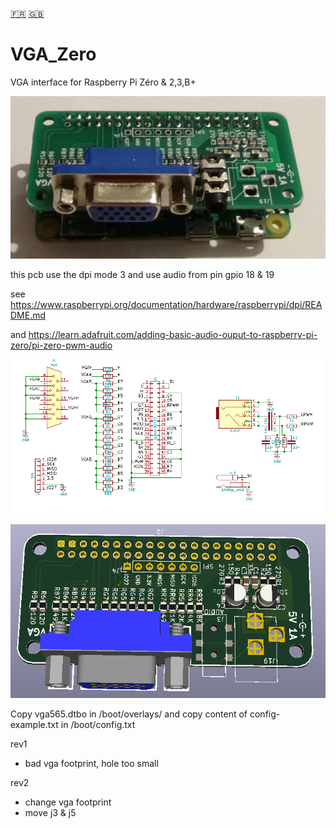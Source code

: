 [:fr:](LISEZMOI.md) [:uk:](README.md)

# VGA_Zero
VGA interface for Raspberry Pi Zéro &amp; 2,3,B+

![](img/VgaZero.jpg)

this pcb use the dpi mode 3 and use audio from pin gpio 18 & 19

see https://www.raspberrypi.org/documentation/hardware/raspberrypi/dpi/README.md

and https://learn.adafruit.com/adding-basic-audio-ouput-to-raspberry-pi-zero/pi-zero-pwm-audio

![sch](img/sch.PNG)


![pcb](img/3D.PNG)


Copy vga565.dtbo in /boot/overlays/
and copy content of config-example.txt in /boot/config.txt



rev1
- bad vga footprint, hole too small

rev2
- change vga footprint
- move j3 & j5
